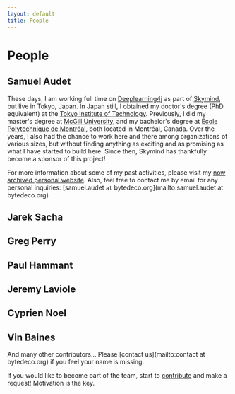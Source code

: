 ```yaml
---
layout: default
title: People
---
```


People
======

Samuel Audet
------------

These days, I am working full time on [Deeplearning4j](http://deeplearning4j.org/) as part of [Skymind](http://www.skymind.io/), but live in Tokyo, Japan. In Japan still, I obtained my doctor's degree (PhD equivalent) at the [Tokyo Institute of Technology](http://www.titech.ac.jp/english/). Previously, I did my master's degree at [McGill University](http://www.mcgill.ca/), and my bachelor's degree at [École Polytechnique de Montréal](http://www.polymtl.ca/en/), both located in Montréal, Canada. Over the years, I also had the chance to work here and there among organizations of various sizes, but without finding anything as exciting and as promising as what I have started to build here. Since then, Skymind has thankfully become a sponsor of this project!

For more information about some of my past activities, please visit my [now archived personal website](http://www.ok.ctrl.titech.ac.jp/res/PCS/). Also, feel free to contact me by email for any personal inquiries: [samuel.audet `at` bytedeco.org](mailto:samuel.audet at bytedeco.org)

Jarek Sacha
-----------
<p></p>

Greg Perry
----------
<p></p>

Paul Hammant
------------
<p></p>

Jeremy Laviole
--------------
<p></p>

Cyprien Noel
------------
<p></p>

Vin Baines
----------
<p></p>

And many other contributors... Please [contact us](mailto:contact at bytedeco.org) if you feel your name is missing.

If you would like to become part of the team, start to [contribute](../contribute/) and make a request! Motivation is the key.
